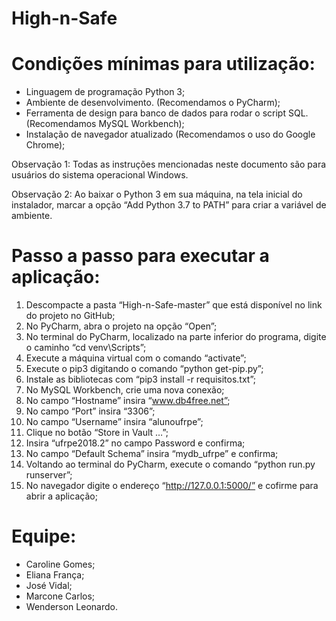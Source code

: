 # High-n-Safe

# Condições mínimas para utilização:
- Linguagem de programação Python 3;
- Ambiente de desenvolvimento. (Recomendamos o PyCharm);
- Ferramenta de design para banco de dados para rodar o script SQL. (Recomendamos MySQL Workbench);
- Instalação de navegador atualizado (Recomendamos o uso do Google Chrome);

Observação 1: Todas as instruções mencionadas neste documento são para usuários do sistema operacional Windows.

Observação 2: Ao baixar o Python 3 em sua máquina, na tela inicial do instalador, marcar a opção “Add Python 3.7 to PATH” para criar a variável de ambiente.

# Passo a passo para executar a aplicação:

1. Descompacte a pasta “High-n-Safe-master” que está disponível no link do projeto no GitHub;
2. No PyCharm, abra o projeto na opção “Open”;
3. No terminal do PyCharm, localizado na parte inferior do programa, digite o caminho “cd venv\Scripts”;
4. Execute a máquina virtual com o comando “activate”;
5. Execute o pip3 digitando o comando “python get-pip.py”;
6. Instale as bibliotecas com “pip3 install -r requisitos.txt”;
7. No MySQL Workbench, crie uma nova conexão;
8. No campo “Hostname” insira “www.db4free.net”;
9. No campo “Port” insira “3306”;
10. No campo “Username” insira “alunoufrpe”;
11. Clique no botão “Store in Vault …”;
12. Insira “ufrpe2018.2” no campo Password e confirma;
13. No campo “Default Schema” insira “mydb_ufrpe” e confirma;
14. Voltando ao terminal do PyCharm, execute o comando “python run.py runserver”;
15. No navegador digite o endereço “http://127.0.0.1:5000/” e cofirme para abrir a aplicação;

# Equipe:

- Caroline Gomes;
- Eliana França;
- José Vidal;
- Marcone Carlos;
- Wenderson Leonardo.
